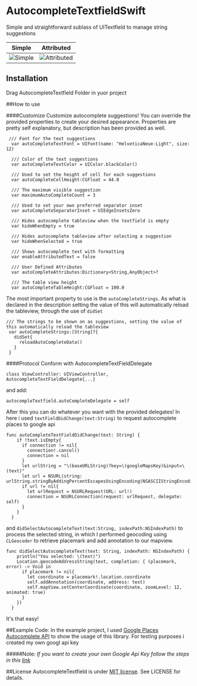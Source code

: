 # AutocompleteTextfieldSwift
Simple and straightforward sublass of UITextfield to manage string suggestions

Simple        | Attributed
------------- | -------------
![Simple](http://i.imgur.com/Y3F7cyS.png?1)  | ![Attributed](http://i.imgur.com/3cyKcsA.png?2)




## Installation
Drag AutocompleteTextfield Folder in yuor project

##How to use

####Customize
Customize autocomplete suggestions! You can override the provided properties to create your desired appearance.
Properties are pretty self explanatory, but description has been provided as well.
```
 /// Font for the text suggestions
  var autoCompleteTextFont = UIFont(name: "HelveticaNeue-Light", size: 12)
  
  /// Color of the text suggestions
  var autoCompleteTextColor = UIColor.blackColor()
  
  /// Used to set the height of cell for each suggestions
  var autoCompleteCellHeight:CGFloat = 44.0
  
  /// The maximum visible suggestion
  var maximumAutoCompleteCount = 3
  
  /// Used to set your own preferred separator inset
  var autoCompleteSeparatorInset = UIEdgeInsetsZero
  
  /// Hides autocomplete tableview when the textfield is empty
  var hideWhenEmpty = true
  
  /// Hides autocomplete tableview after selecting a suggestion
  var hideWhenSelected = true
  
  /// Shows autocomplete text with formatting
  var enableAttributedText = false
  
  /// User Defined Attributes
  var autoCompleteAttributes:Dictionary<String,AnyObject>?
  
  /// The table view height
  var autoCompleteTableHeight:CGFloat = 100.0

```

The most important property to use is the `autoCompleteStrings`. As what is declared in the description setting the value of this will automatically reload the tableview, through the use of `didSet`
 
 ```
 /// The strings to be shown on as suggestions, setting the value of this automatically reload the tableview
  var autoCompleteStrings:[String]?{
    didSet{
      reloadAutoCompleteData()
    }
  }
  ```


####Protocol
Conform with AutocompleteTextFieldDelegate

```
class ViewController: UIViewController, AutocompleteTextFieldDelegate{...}
```

and add:

```
autocompleTextfield.autoCompleteDelegate = self
```

After this you can do whatever you want with the provided delegates! In here i used `textFieldDidChange(text:String)` to request autocomplete places to google api 

```
func autoCompleteTextFieldDidChange(text: String) {
    if !text.isEmpty{
      if connection != nil{
        connection!.cancel()
        connection = nil
      }
      let urlString = "\(baseURLString)?key=\(googleMapsKey)&input=\(text)"
      let url = NSURL(string: urlString.stringByAddingPercentEscapesUsingEncoding(NSASCIIStringEncoding)!)
      if url != nil{
        let urlRequest = NSURLRequest(URL: url!)
        connection = NSURLConnection(request: urlRequest, delegate: self)
      }
    }
  }
```

and `didSelectAutocompleteText(text:String, indexPath:NSIndexPath)` to process the selected string, in which I performed geocoding using `CLGeocoder` to retrieve placemark and add annotation to our mapview.

```
func didSelectAutocompleteText(text: String, indexPath: NSIndexPath) {
    println("You selected: \(text)")
    Location.geocodeAddressString(text, completion: { (placemark, error) -> Void in
      if placemark != nil{
        let coordinate = placemark!.location.coordinate
        self.addAnnotation(coordinate, address: text)
        self.mapView.setCenterCoordinate(coordinate, zoomLevel: 12, animated: true)
      }
    })
  }
  ```

It's that easy!

##Example Code:
In the example project, I used [Google Places Autocomplete API](https://developers.google.com/places/documentation/autocomplete) to show the usage of this library. For testing purposes i created my own googl api key

#####Note: _If you want to create your own Google Api Key follow the steps in this [link](https://developers.google.com/maps/documentation/javascript/tutorial#api_key)_

##License
AutocompleteTextfield is under [MIT license](http://opensource.org/licenses/MIT). See LICENSE for details.
